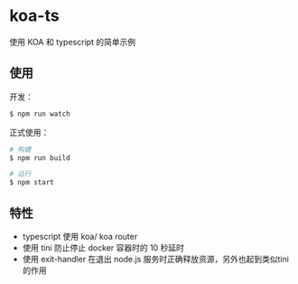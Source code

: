 # koa-ts

使用 KOA 和 typescript 的简单示例

## 使用

开发：

```bash
$ npm run watch
```

正式使用：

```bash
# 构建
$ npm run build

# 运行
$ npm start
```

## 特性

- typescript 使用 koa/ koa router
- 使用 tini 防止停止 docker 容器时的 10 秒延时
- 使用 exit-handler 在退出 node.js 服务时正确释放资源，另外也起到类似tini的作用
